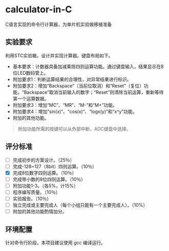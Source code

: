 # calculator-in-C

C语言实现的命令行计算器，为单片机实验做移植准备

## 实验要求

利用STC实验箱，设计并实现计算器。键盘布局如下。
 
* 	基本要求：计数器具备加减乘除四则运算功能。通过键盘输入，结果显示在8位LED数码管上。
* 	附加要求1：判断运算结果的合理性，对异常结果进行标识。
* 	附加要求2：增加“Backspace”（当前位取消）和“Reset”（复位）功能。“Backspace”取消当前输入的数字；“Reset”则清除当前运算，重新等待第一个运算数据。
* 	附加要求3：增加“MC”、“MR”、“M-”和“M+”功能。
* 	附加要求4：增加“sin(x)”、“cos(x)”、“logx(y)”和“x^y”功能。
* 	附加的其他功能。
> 附加功能所需的按键可以从外部中断、ADC键盘中选择。

## 评分标准

- [ ] 完成初步的方案设计。（25％）
- [ ] 完成-128~127（8bit）四则运算。（10％）
- [x] 完成8位数字四则运算。（10％）
- [ ] 完成带小数的8位四则运算。（10％）
- [ ] 附加功能1-3。（各5%，计15%）
- [ ] 程序编写质量。（10％）
- [ ] 实验报告。（10％）
- [ ] 独立完成或主要完成人（每个小组只能有一个主要完成人）。（10%）
- [ ] 附加的其他功能酌情加分。

## 环境配置

针对命令行阶段，本项目建议使用 *gcc* 编译运行。